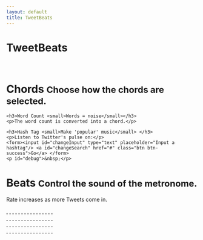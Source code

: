 ```yaml
---
layout: default
title: TweetBeats
---
```


<div class="container">
  
<div class="row">
 <h1>TweetBeats</h1>
  <div id="buffer-container" class="span6 progress progress-striped active noisy">
    <div id="buffer-progress" class="bar">&nbsp;</div>
  </div>  
</div>


<div id="tweet-controls" class="row">
<div class="span6">
  <h1>Chords <small>Choose how the chords are selected.</small></h1>
  <div id="chord-controls">

    <h3>Word Count <small>Words = noise</small></h3>
    <p>The word count is converted into a chord.</p>

    <h3>Hash Tag <small>Make 'popular' music</small> </h3>
    <p>Listen to Twitter's pulse on:</p>
    <form><input id="changeInput" type="text" placeholder="Input a hashtag"/> <a id="changeSearch" href="#" class="btn btn-success">Go</a> </form>
    <p id="debug">&nbsp;</p>
  </div>
</div>
<div class="span6">
  <h1>Beats <small>Control the sound of the metronome. </small></h1>
  <p>Rate increases as more Tweets come in.</p>
  <div id="metro-controls">
  <div id="metro-1" class="span1">
    <a href="#" class="btn btn-small" note="note1">&nbsp;</a>
    <a href="#" class="btn btn-small" note="note2">&nbsp;</a>
    <a href="#" class="btn btn-small" note="note3">&nbsp;</a>
    <a href="#" class="btn btn-small" note="note4">&nbsp;</a>
    <a href="#" class="btn btn-small" note="note5">&nbsp;</a>
    <a href="#" class="btn btn-small" note="note6">&nbsp;</a>
    <a href="#" class="btn btn-small" note="note7">&nbsp;</a>
    <a href="#" class="btn btn-small" note="note8">&nbsp;</a>
    <a href="#" class="btn btn-small" note="note9">&nbsp;</a>
    <a href="#" class="btn btn-small" note="note10">&nbsp;</a>
    <a href="#" class="btn btn-small" note="note11">&nbsp;</a>
    <a href="#" class="btn btn-small" note="note12">&nbsp;</a>
    <a href="#" class="btn btn-small" note="note13">&nbsp;</a>
    <a href="#" class="btn btn-small" note="note14">&nbsp;</a>
    <a href="#" class="btn btn-small" note="note15">&nbsp;</a>
    <a href="#" class="btn btn-small" note="note16">&nbsp;</a>
  </div>
  <div id="metro-2" class="span1">
    <a href="#" class="btn btn-small" note="note1">&nbsp;</a>
    <a href="#" class="btn btn-small" note="note2">&nbsp;</a>
    <a href="#" class="btn btn-small" note="note3">&nbsp;</a>
    <a href="#" class="btn btn-small" note="note4">&nbsp;</a>
    <a href="#" class="btn btn-small" note="note5">&nbsp;</a>
    <a href="#" class="btn btn-small" note="note6">&nbsp;</a>
    <a href="#" class="btn btn-small" note="note7">&nbsp;</a>
    <a href="#" class="btn btn-small" note="note8">&nbsp;</a>
    <a href="#" class="btn btn-small" note="note9">&nbsp;</a>
    <a href="#" class="btn btn-small" note="note10">&nbsp;</a>
    <a href="#" class="btn btn-small" note="note11">&nbsp;</a>
    <a href="#" class="btn btn-small" note="note12">&nbsp;</a>
    <a href="#" class="btn btn-small" note="note13">&nbsp;</a>
    <a href="#" class="btn btn-small" note="note14">&nbsp;</a>
    <a href="#" class="btn btn-small" note="note15">&nbsp;</a>
    <a href="#" class="btn btn-small" note="note16">&nbsp;</a>
  </div>
  <div id="metro-3" class="span1">
    <a href="#" class="btn btn-small" note="note1">&nbsp;</a>
    <a href="#" class="btn btn-small" note="note2">&nbsp;</a>
    <a href="#" class="btn btn-small" note="note3">&nbsp;</a>
    <a href="#" class="btn btn-small" note="note4">&nbsp;</a>
    <a href="#" class="btn btn-small" note="note5">&nbsp;</a>
    <a href="#" class="btn btn-small" note="note6">&nbsp;</a>
    <a href="#" class="btn btn-small" note="note7">&nbsp;</a>
    <a href="#" class="btn btn-small" note="note8">&nbsp;</a>
    <a href="#" class="btn btn-small" note="note9">&nbsp;</a>
    <a href="#" class="btn btn-small" note="note10">&nbsp;</a>
    <a href="#" class="btn btn-small" note="note11">&nbsp;</a>
    <a href="#" class="btn btn-small" note="note12">&nbsp;</a>
    <a href="#" class="btn btn-small" note="note13">&nbsp;</a>
    <a href="#" class="btn btn-small" note="note14">&nbsp;</a>
    <a href="#" class="btn btn-small" note="note15">&nbsp;</a>
    <a href="#" class="btn btn-small" note="note16">&nbsp;</a>
  </div>
  <div id="metro-4" class="span1">
    <a href="#" class="btn btn-small" note="note1">&nbsp;</a>
    <a href="#" class="btn btn-small" note="note2">&nbsp;</a>
    <a href="#" class="btn btn-small" note="note3">&nbsp;</a>
    <a href="#" class="btn btn-small" note="note4">&nbsp;</a>
    <a href="#" class="btn btn-small" note="note5">&nbsp;</a>
    <a href="#" class="btn btn-small" note="note6">&nbsp;</a>
    <a href="#" class="btn btn-small" note="note7">&nbsp;</a>
    <a href="#" class="btn btn-small" note="note8">&nbsp;</a>
    <a href="#" class="btn btn-small" note="note9">&nbsp;</a>
    <a href="#" class="btn btn-small" note="note10">&nbsp;</a>
    <a href="#" class="btn btn-small" note="note11">&nbsp;</a>
    <a href="#" class="btn btn-small" note="note12">&nbsp;</a>
    <a href="#" class="btn btn-small" note="note13">&nbsp;</a>
    <a href="#" class="btn btn-small" note="note14">&nbsp;</a>
    <a href="#" class="btn btn-small" note="note15">&nbsp;</a>
    <a href="#" class="btn btn-small" note="note16">&nbsp;</a>
  </div>
  </div>
</div>
</div>


<div id="tweet-holder">&nbsp;</div>
<div id="tweet-receiver">&nbsp;</div>
</div>
<div id="tweet-sidebar" class="span4 offset3 noisy">&nbsp;</div>